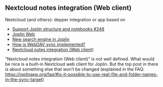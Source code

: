 ## Nextcloud notes integration (Web client)

Nextcloud (and others): depper integration or app based on

- [Support Joplin structure and notebooks #248](https://github.com/nextcloud/notes/issues/248)
- [Joplin Web](https://discourse.joplinapp.org/t/joplin-web-web-application-companion-for-joplin/555)
- [New search engine in Joplin](https://discourse.joplinapp.org/t/new-search-engine-in-joplin/1479)
- [How is WebDAV sync implemented?](https://discourse.joplinapp.org/t/how-is-webdav-sync-implemented/3102)
- [Nextcloud notes integration (Web client)](https://github.com/laurent22/joplin/issues/228)


“Nextcloud notes integration (Web client)” is not well defined. What would be nice is a built-in Nextcloud web client for Joplin. But the top post in there is about something else that won’t be changed (explained in the FAQ: https://joplinapp.org/faq/#is-it-possible-to-use-real-file-and-folder-names-in-the-sync-target)

